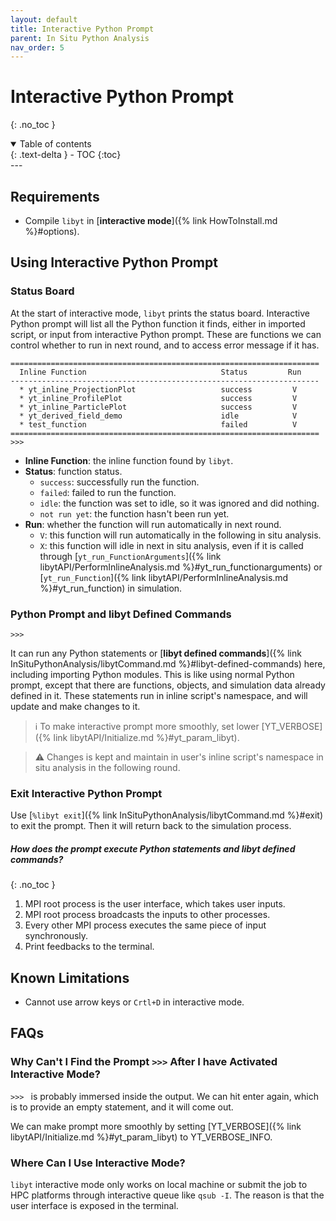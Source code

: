 ```yaml
---
layout: default
title: Interactive Python Prompt
parent: In Situ Python Analysis
nav_order: 5
---
```

# Interactive Python Prompt
{: .no_toc }
<details open markdown="block">
  <summary>
    Table of contents
  </summary>
  {: .text-delta }
- TOC
{:toc}
</details>
---

## Requirements

- Compile `libyt` in [**interactive mode**]({% link HowToInstall.md %}#options).

## Using Interactive Python Prompt

### Status Board
At the start of interactive mode, `libyt` prints the status board.
Interactive Python prompt will list all the Python function it finds, either in imported script, or input from interactive Python prompt.
These are functions we can control whether to run in next round, and to access error message if it has.
```
=====================================================================
  Inline Function                              Status         Run
---------------------------------------------------------------------
  * yt_inline_ProjectionPlot                   success         V
  * yt_inline_ProfilePlot                      success         V
  * yt_inline_ParticlePlot                     success         V
  * yt_derived_field_demo                      idle            V
  * test_function                              failed          V
=====================================================================
>>> 
```

- **Inline Function**: the inline function found by `libyt`.
- **Status**: function status.
  - `success`: successfully run the function.
  - `failed`: failed to run the function.
  - `idle`: the function was set to idle, so it was ignored and did nothing.
  - `not run yet`: the function hasn't been run yet.
- **Run**: whether the function will run automatically in next round.
  - `V`: this function will run automatically in the following in situ analysis.
  - `X`: this function will idle in next in situ analysis, even if it is called through [`yt_run_FunctionArguments`]({% link libytAPI/PerformInlineAnalysis.md %}#yt_run_functionarguments) or [`yt_run_Function`]({% link libytAPI/PerformInlineAnalysis.md %}#yt_run_function) in simulation.

### Python Prompt and libyt Defined Commands
```
>>> 
```
It can run any Python statements or [**libyt defined commands**]({% link InSituPythonAnalysis/libytCommand.md %}#libyt-defined-commands) here, including importing Python modules.
This is like using normal Python prompt, except that there are functions, objects, and simulation data already defined in it.
These statements run in inline script's namespace, and will update and make changes to it. 

> :information_source: To make interactive prompt more smoothly, set lower [YT_VERBOSE]({% link libytAPI/Initialize.md %}#yt_param_libyt).

> :warning: Changes is kept and maintain in user's inline script's namespace in situ analysis in the following round.

### Exit Interactive Python Prompt
Use [`%libyt exit`]({% link InSituPythonAnalysis/libytCommand.md %}#exit) to exit the prompt.
Then it will return back to the simulation process.


##### How does the prompt execute Python statements and libyt defined commands?
{: .no_toc }
1. MPI root process is the user interface, which takes user inputs.
2. MPI root process broadcasts the inputs to other processes.
3. Every other MPI process executes the same piece of input synchronously.
4. Print feedbacks to the terminal.

## Known Limitations
- Cannot use arrow keys or `Crtl+D` in interactive mode.

## FAQs
### Why Can't I Find the Prompt `>>>` After I have Activated Interactive Mode?
`>>> `  is probably immersed inside the output. 
We can hit enter again, which is to provide an empty statement, and it will come out. 

We can make prompt more smoothly by setting [YT_VERBOSE]({% link libytAPI/Initialize.md %}#yt_param_libyt) to YT_VERBOSE_INFO.

### Where Can I Use Interactive Mode?
`libyt` interactive mode only works on local machine or submit the job to HPC platforms through interactive queue like `qsub -I`. 
The reason is that the user interface is exposed in the terminal.